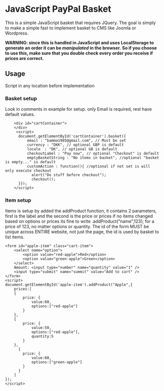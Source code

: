 # JavaScript PayPal Basket
This is a simple JavaScript basket that requires JQuery.
The goal is simply to make a simple fast to implement basket to CMS like Joomla or Wordpress.

**WARNING: since this is handled in JavaScript and uses LocalStorage to generate an order it can be _manipulated_ in the browser.**
**So if you choose to use this, make sure that you double check every order you receive if prices are correct.**

## Usage
Script in any location before implementation

### Basket setup
Look in comments in example for setup. only Email is required, rest have default values.
```
    <div id="cartContainer">
    </div>
     <script>
      document.getElementById('cartContainer').basket({
          email : "bamma1985@gmail.com", // Must be set
          currency : "DKK", // optional GBP is default
          locale  : "DK", // optional GB is default
          checkoutLabel : "Pay now", // optional "Checkout" is default
          emptyBasketString : "No items in basket", //optional "basket is empty..." is default
          customAction : function(){ //optional if not set is will only execute checkout
            alert("Do stuff before checkout");
            checkout();
      }});
    </script>
```
### Item setup
Items is setup by added the addProduct function, it contains 2 parameters, first is the label and the second is the price or prices
if no items changed based on options or prices its fine to write .addProduct("name",123); for a price of 123, no matter options or quantity.
The id of the form MUST be unique across ENTIRE website, not just the page, the id is used by basket to list items.
```
<form id="apple-item" class="cart-item">
    <select name="option">
        <option value="red-apple">Red</option>
        <option value="green-apple">Green</option>
    </select>
    Amount:	<input type="number" name="quantity" value="1" />
    <input type="submit" name="summit" value="Add to cart" /> 
</form>
<script>
document.getElementById('apple-item').addProduct("Apple",{
    prices:[
    {
        price: {
            value:60,
            options:["red-apple"]
        }
    },
    {
        price: {
            value:50,
            options:["red-apple"],
            quantity:5
        }
    },
      {
        price: {
            value:60,
            options:["green-apple"]
        }
      }
    ]
});
</script>
```
